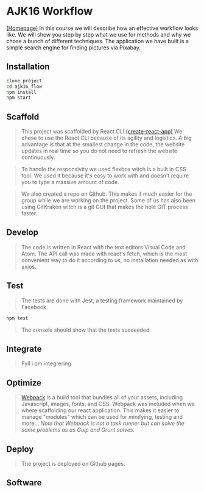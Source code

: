 # AJK16 Workflow
[(Homepage)](http://localhost:3000/)
In this course we will describe how an effective workflow looks like. We will show you step by step what we use for methods and why we chose a bunch of different techniques. The application we have built is a simple search engine for finding pictures via Pixabay.

## Installation
```sh
clone project
cd ajk16_flow
npm install
npm start
```

## Scaffold
> This project was scaffolded by React CLI [(create-react-app)](https://github.com/facebookincubator/create-react-app)
 We chose to use the React CLI because of its agility and logistics. A big advantage is that at the smallest change in  the code, the website updates in real time so you do not need to refresh the website continuously.

> To handle the responsivity we used flexbox witch is a built in CSS tool. We used it because it's easy to work with and doesn't require you to type a massive amount of code.

> We also created a repo on Github. This makes it much easier for the group while we are working on the project. Some of us has also been using GitKraken witch is a git GUI that makes the hole GIT process faster.

## Develop
> The code is written in React with the text editors Visual Code and Atom.
The API call was made with react's fetch, which is the most convenient way to do it according to us, no installation needed as with axios.  

## Test
> The tests are done with Jest, a testing framework maintained by Facebook.
```sh
npm test
```
> The console should show that the tests succeeded.

## Integrate
> Fyll i om integrering

## Optimize
> [Webpack](https://github.com/webpack/webpack) is a build tool that bundles all of your assets, including Javascript, images, fonts, and CSS. Webpack was included when we where scaffolding our react application. This makes it easier to manage "modules" which can be used for minifying, testing and more... <i>Note that Webpack is not a task runner but can solve the same problems as as Gulp and Grunt solves. </i>

## Deploy
> The project is deployed on Github pages.


## Software
```sh
```
